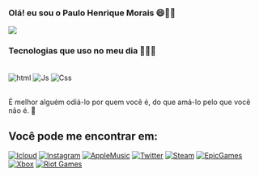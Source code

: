 

### Olá! eu sou o Paulo Henrique Morais 😄👋✨


<a href=""> <img align="center" src="https://github-readme-stats-sigma-five.vercel.app/api/top-langs/?username=MarshallLiu-Dev&theme=react&line_height=40&hide=css"/> </a>



### Tecnologias que uso no meu dia 🧑🏻‍💻

<div style="display: inline_block";><br>
<img align="center" alt="html" src="https://img.shields.io/badge/HTML5-E34F26?style=for-the-badge&logo=html5&logoColor=white">
<img align="center" alt="Js" src="https://img.shields.io/badge/JavaScript-F7DF1E?style=for-the-badge&logo=javascript&logoColor=black">
<img align="center" alt="Css" src="https://img.shields.io/badge/CSS3-1572B6?style=for-the-badge&logo=css3&logoColor=white">
</div>
<br>

É melhor alguém odiá-lo por quem você é, do que amá-lo pelo que você não é. 🙂

## Você pode me encontrar em:

[![Icloud](https://img.shields.io/badge/Gmail-D14836?style=for-the-badge&logo=gmail&logoColor=white)](https://criarmeulink.com.br/u/1674222979)
[![Instagram](https://img.shields.io/badge/Instagram-E4405F?style=for-the-badge&logo=instagram&logoColor=white)](https://instagram.com/marshall.liu_?igshid=MDM4ZDc5MmU=)
[![AppleMusic](	https://img.shields.io/badge/apple%20music-F34E68?style=for-the-badge&logo=apple%20music&logoColor=white)](https://music.apple.com/profile/MarshallLiu_)
[![Twitter](https://img.shields.io/badge/Twitter-1DA1F2?style=for-the-badge&logo=twitter&logoColor=white)](https://www.google.com/url?sa=t&rct=j&q=&esrc=s&source=web&cd=&cad=rja&uact=8&ved=2ahUKEwiq6Pqtk9b8AhVPK7kGHQw3B7MQFnoECAYQAQ&url=https%3A%2F%2Fmobile.twitter.com%2FLiiuMarshall%2Fstatus%2F1491946250723287067&usg=AOvVaw3jjrS-EtoRZPGMEMOVV83O)
[![Steam](https://img.shields.io/badge/Steam-000000?style=for-the-badge&logo=steam&logoColor=white)](https://s.team/p/gkgp-ddhd/brgtmdfk)
[![EpicGames](https://img.shields.io/badge/Epic%20Games-313131?style=for-the-badge&logo=Epic%20Games&logoColor=white)](Marshall.Liu_)
[![Xbox](https://img.shields.io/badge/Xbox-107C10?style=for-the-badge&logo=xbox&logoColor=white)](https://account.xbox.com/pt-br/Profile?rtc=1)
[![Riot Games](https://img.shields.io/badge/Riot_Games-D32936?style=for-the-badge&logo=riot-games&logoColor=white)](MarshallLiu2381#Mash)






